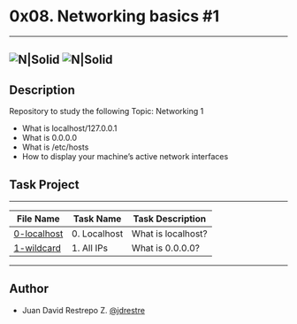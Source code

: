 # 0x08. Networking basics #1
---
![N|Solid](https://www.holbertonschool.com/holberton-logo.png) ![N|Solid](https://intranet.hbtn.io/assets/holberton-logo-coral-27055cb2f875eb10bf3b3942e52a24581bc0667695bdc856d4f08b469b678000.png)
---

## Description
Repository to study the following Topic: Networking 1

- What is localhost/127.0.0.1
- What is 0.0.0.0
- What is /etc/hosts
- How to display your machine’s active network interfaces

## Task Project
---
File Name|Task Name|Task Description
---|---|---
[0-localhost](https://github.com/jdrestre/holberton-system_engineering-devops/tree/master/0x07-networking_basics/0-localhost)|0. Localhost|What is localhost?
[1-wildcard](https://github.com/jdrestre/holberton-system_engineering-devops/tree/master/0x07-networking_basics/1-wildcard)|1. All IPs|What is 0.0.0.0?



---
## Author

- Juan David Restrepo Z. [@jdrestre](https://twitter.com/jdrestre)
